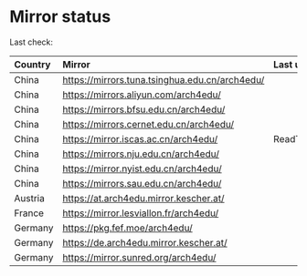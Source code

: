 <script src="./time.js"></script>
# Mirror status
Last check: <script type="text/javascript">localize(1740666106.956566);</script>

|Country|Mirror|Last update|
|:------|:-----|:----------|
|China|https://mirrors.tuna.tsinghua.edu.cn/arch4edu/|<script type="text/javascript">localize(1740638702);</script>|
|China|https://mirrors.aliyun.com/arch4edu/|<script type="text/javascript">localize(1740638702);</script>|
|China|https://mirrors.bfsu.edu.cn/arch4edu/|<script type="text/javascript">localize(1740595346);</script>|
|China|https://mirrors.cernet.edu.cn/arch4edu/|<script type="text/javascript">localize(1740638702);</script>|
|China|https://mirror.iscas.ac.cn/arch4edu/|ReadTimeout|
|China|https://mirrors.nju.edu.cn/arch4edu/|<script type="text/javascript">localize(1740552205);</script>|
|China|https://mirror.nyist.edu.cn/arch4edu/|<script type="text/javascript">localize(1740638702);</script>|
|China|https://mirrors.sau.edu.cn/arch4edu/|<script type="text/javascript">localize(1731653531);</script>|
|Austria|https://at.arch4edu.mirror.kescher.at/|<script type="text/javascript">localize(1740638702);</script>|
|France|https://mirror.lesviallon.fr/arch4edu/|<script type="text/javascript">localize(1740638702);</script>|
|Germany|https://pkg.fef.moe/arch4edu/|<script type="text/javascript">localize(1740638702);</script>|
|Germany|https://de.arch4edu.mirror.kescher.at/|<script type="text/javascript">localize(1740638702);</script>|
|Germany|https://mirror.sunred.org/arch4edu/|<script type="text/javascript">localize(1740638702);</script>|

<script src="./tablefilter/tablefilter.js"></script>
<script src="./table.js"></script>
